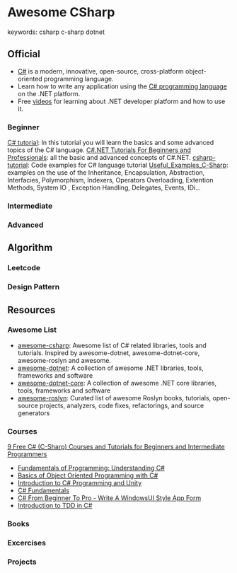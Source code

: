 # Awesome CSharp
keywords: csharp c-sharp dotnet

## Official
* [C#](https://dotnet.microsoft.com/en-us/languages/csharp) is a modern, innovative, open-source, cross-platform object-oriented programming language. 
* Learn how to write any application using the [C# programming language](https://docs.microsoft.com/en-us/dotnet/csharp/?WT.mc_id=dotnet-35129-website) on the .NET platform.
* Free [videos](https://dotnet.microsoft.com/en-us/learn/videos) for learning about .NET developer platform and how to use it.

### Beginner
[C# tutorial](https://zetcode.com/lang/csharp/): In this tutorial you will learn the basics and some advanced topics of the C# language.
[C#.NET Tutorials For Beginners and Professionals](https://dotnettutorials.net/course/csharp-dot-net-tutorials/):  all the basic and advanced concepts of C#.NET. 
[csharp-tutorial](https://github.com/ttu/csharp-tutorial): Code examples for C# language tutorial
[Useful_Examples_C-Sharp](https://github.com/tigranv/Useful_Examples_C-Sharp): examples on the use of the Inheritance, Encapsulation, Abstraction, Interfacies, Polymorphism, Indexers, Operators Overloading, Extention Methods, System IO , Exception Handling, Delegates, Events, IDi…

### Intermediate

### Advanced


## Algorithm

### Leetcode

### Design Pattern


## Resources
### Awesome List
* [awesome-csharp](https://github.com/JessicaBarclay/awesome-csharp): Awesome list of C# related libraries, tools and tutorials. Inspired by awesome-dotnet, awesome-dotnet-core, awesome-roslyn and awesome.
* [awesome-dotnet](https://github.com/quozd/awesome-dotnet): A collection of awesome .NET libraries, tools, frameworks and software
* [awesome-dotnet-core](https://github.com/thangchung/awesome-dotnet-core): A collection of awesome .NET core libraries, tools, frameworks and software
* [awesome-roslyn](https://github.com/ironcev/awesome-roslyn): Curated list of awesome Roslyn books, tutorials, open-source projects, analyzers, code fixes, refactorings, and source generators


### Courses
[9 Free C# (C-Sharp) Courses and Tutorials for Beginners and Intermediate Programmers](https://medium.com/javarevisited/9-free-c-c-sharp-courses-and-tutorials-for-beginners-and-intermediate-programmers-best-of-lot-dc8c793aab31)
* [Fundamentals of Programming: Understanding C#](https://www.udemy.com/course/understandingc/)
* [Basics of Object Oriented Programming with C#](https://www.udemy.com/course/basics-of-object-oriented-programming-with-csharp/)
* [Introduction to C# Programming and Unity](https://www.coursera.org/learn/introduction-programming-unity)
* [C# Fundamentals](https://www.pluralsight.com/courses/csharp-fundamentals-dev?exp=3)
* [C# From Beginner To Pro - Write A WindowsUI Style App Form](https://www.udemy.com/course/c-from-beginner-to-pro-build-a-windowsui-app-in-winforms/)
* [Introduction to TDD in C#](https://www.udemy.com/course/intro-tdd/)
### Books

### Excercises

### Projects
